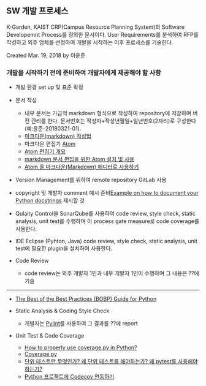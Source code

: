 SW 개발 프로세스
----------------

K-Garden, KAIST CRP(Campus Resource Planning System)의 Software Developemnt Process를 정의한 문서이다. User Requirements를 분석하여 RFP를 작성하고 외주 업체를 선정하여 개발을 시작하는 이후 프로세스를 기술한다.

Created Mar. 19, 2018 by 이윤준

### 개발을 시작하기 전에 준비하여 개발자에게 제공해야 할 사항

-	개발 환경 set up 및 표준 확정

-	문서 작성

	-	내부 문서는 가급적 markdown 형식으로 작성하여 repository에 저장하며 버전 관리를 한다. 문서번호는 작성자+작성년월일+일년번호(2자리)로 구성한다 (예:윤준-20180321-01).
	-	[마크다운(markdown) 작성법](https://gist.github.com/ihoneymon/652be052a0727ad59601)
	-	마크다운 편집기 [Atom](https://atom.io/)
	-	[Atom 편집기 개요](https://opentutorials.org/module/1579)
	-	[markdown 문서 편집을 위한 Atom 설치 및 사용](https://innks.github.io/2017/04/23/IT/Atom-Editor/)
	-	[Atom 을 마크다운(Markdown) 에디터로 사용하기](https://www.portent.com/blog/content-strategy/atom-markdown.htm)

-	Version Management를 위하여 remote repository GitLab 사용

-	copyright 및 개발자 comment 예시 준비[Example on how to document your Python docstrings](https://thomas-cokelaer.info/tutorials/sphinx/docstring_python.html) 제시할 것

-	Qulaity Control을 SonarQube를 사용하여 code review, style check, static analysis, unit test를 수행하며 이 process gate measure로 code coverage를 사용한다.

-	IDE Eclipse (Pyhton, Java) code review, style check, static analysis, unit test에 필요한 plugin을 설치하여 사용한다.

-	Code Review

	-	code review는 외주 개발자 1인과 내부 개발자 1인이 수행하며 그 내용은 ??에 기술

---

-	[The Best of the Best Practices (BOBP) Guide for Python](https://gist.github.com/sloria/7001839)

-	Static Analysis & Coding Style Check

	-	개발자는 [Pylint](https://www.pylint.org/)를 사용하여 그 결과를 ??에 report

-	Unit Test & Code Coverage

	-	[How to properly use coverage.py in Python?](https://stackoverflow.com/questions/36517137/how-to-properly-use-coverage-py-in-python)
	-	[Coverage.py](http://coverage.readthedocs.io/en/latest/)
	-	[단위 테스트란 무엇인가? 왜 단위 테스트를 해야하는가? 왜 pytest를 사용해야 하는가?](https://cjh5414.github.io/why-pytest/)
	-	[Python 프로젝트에 Codecov 연동하기](https://cjh5414.github.io/codecov-python/)
